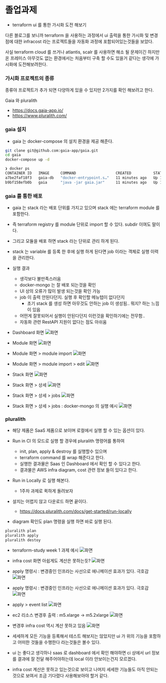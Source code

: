 # 졸업과제 

* terraform ui 를 통한 가시화 도전 해보기 

다른 블로그를 보니까 terraform 을 사용하는 과정에서 ui 출럭을 통한 가시화 및 
변경 점에 대한 infracost 라는 프로젝트들을 자동화 과정에 포함되어있는것들을 보았다. 

사실 terraform cloud 를 쓰거나 atlantis, scalr 를 사용하면 해소 될 문제이긴 하지만 
온 프레미스 아무것도 없는 환경에서는 처음부터 구축 할 수도 있을거 같다는 생각에 가시화에 도전해보려한다. 

### 가시화 프로젝트의 종류 

종류야 프로젝트가 추가 되면 다양하게 있을 수 있지만 2가지를 확인 해보려고 한다. 

Gaia 와 pluralith 

* https://docs.gaia-app.io/
* https://www.pluralith.com/

### gaia 설치 

* gaia 는 docker-compose 의 설치 환경을 제공 해준다. 

```sh 
git clone git@github.com:gaia-app/gaia.git
cd gaia
docker-compose up -d

❯ docker ps
CONTAINER ID   IMAGE     COMMAND                  CREATED          STATUS          PORTS                    NAMES
a7be2faf18f3   gaia-db   "docker-entrypoint.s…"   11 minutes ago   Up 11 minutes   27017/tcp                gaia-mongo-1
b9bf158efb0b   gaia      "java -jar gaia.jar"     11 minutes ago   Up 11 minutes   0.0.0.0:8080->8080/tcp   gaia-gaia-1
```

### gaia 를 통한 배포 

* gaia 는 stack 라는 배포 단위를 가지고 있으며 stack 에는 terraform module 를 포함한다. 
* 즉 terraform registry 를 module 단위로 import 할 수 있다. subdir 이여도 말이다. 
* 그리고 모듈을 배포 하면 stack 라는 단위로 관리 하게 된다. 
* stack 는 variable 를 등록 한 후에 실행 하게 된다면 job 이라는 객체로 실행 이력을 관리한다. 



* 실행 결과 
  * 생각보다 불만족스러움 
  * docker-mongo 는 잘 배포 되는것을 확인 
  * UI 상의 오류가 많이 발생 되는것을 확인 가능 
  * job 이 출력 안된다던지. 실행 후 확인할 메뉴텝이 없다던지 
    * 초기 stack 를 생성 하면 아무것도 안하는 job 이 생성됨.. 뭐지? 하는 느낌이 있음
  * 어떤게 잘못되어서 실행이 안된다던지 이런것을 확인하기에는 전무함..
  * 자동화 관련 RestAPI 지원이 없다는 점도 아쉬움 


* Dashboard 화면 
![화면 ](./images/dashboard.png)

* Module 화면 
![화면 ](./images/modules.png)


* Module 화면 > module import 
![화면 ](./images/module_import1.png)

* Module 화면 > module import > edit
![화면 ](./images/module_edit.png)

* Stack 화면 
![화면 ](./images/stack.png)

* Stack 화면 > 상세
![화면 ](./images/stack_detail.png)

* Stack 화면 > 상세 > jobs
![화면 ](./images/jobs.png)


* Stack 화면 > 상세 > jobs : docker-mongo 의 실행 예시
![화면 ](./images/jobs_docker-mongo.png)


### pluralith

* 해당 제품은 SaaS 제품으로 보이며 로컬에서 실행 할 수 있는 옵션이 있다. 
* Run in CI 의 모드로 실행 할 경우에 pluralith 명령어를 통하여 
  * init, plan, apply & destroy 를 실행할수 있으며
  * terraform command 를 wrap 해준다고 한다. 
  * 실행한 결과물은 Saas 인 Dashboard 에서 확인 할 수 있다고 한다. 
  * 결과물은 AWS infra diagram, cost 관련 정보 들이 있다고 한다. 

* Run in Locally 로 실행 해본다. 
  * 1주차 과제로 퀵하게 돌려보자 

* 설치는 어렵지 않고 다운로드 하면 끝이다. 
  * https://docs.pluralith.com/docs/get-started/run-locally

* diagram 확인도 plan 명령을 실행 하면 바로 실행 된다. 
```sh 
pluralith plan
pluralith apply
pluralith destoy
```

* terraform-study week 1 과제 예시
![화면 ](./images/%EA%B3%BC%EC%A0%9C1_%EC%98%88%EC%8B%9C.png)

* infra cost 화면 아쉽게도 계산은 못하는듯?
![화면 ](./images/infra_cost.png)

* apply 명령시 : 변경중인 인프라는 사선으로 에니메이션 효과가 있다. 극호감
![화면 ](./images/apply.png)

* apply 명령시 : 변경중인 인프라는 사선으로 에니메이션 효과가 있다. 극호감
![화면 ](./images/apply.png)

* apply > event list
![화면 ](./images/apply_eventlist.png)

* ec2 리소스 변경후 출력 : m5.xlarge -> m5.2xlarge 
![화면 ](./images/modify.png)

* 변경후 infra cost 역시 계산 못하고 있음 
![화면 ](./images/modify_infra_cost.png)

* 세세하게 모든 기능을 등록해서 테스트 해보지는 않았지만 ui 가 위의 기능을 포함하고 어떠한 것들을 수행한다 라는것들은 볼수 있다. 
* ui 는 좋다고 생각하나 saas 로 dashboard 에서 확인 해야하면 ci 상에서 url 정보를 결과에 잘 전달 해주어야하는데 local 이라 안보이는건지 모르겠다. 
* infra cost 계산은 못하고 있는것으로 보이고 나머지 세세한 기능들도 아직 안되는것으로 보여서 조금 기다렸다 사용해보아야 할거 같다.
